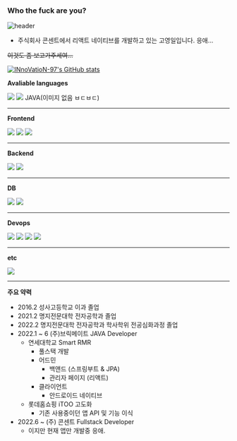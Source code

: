 ### Who the fuck are you?
![header](https://capsule-render.vercel.app/api?type=wave&color=F6C109&height=450&section=header&text=I'm%20Zero!&fontColor=101010&fontSize=90)


- 주식회사 콘센트에서 리액트 네이티브를 개발하고 있는 고영일입니다. 응애...

~~이것도 좀 보고가주세여...~~

[![INnoVatioN-97's GitHub stats](https://github-readme-stats.vercel.app/api?username=INnoVatioN-97&show_icons=true&theme=dark)](https://github.com/anuraghazra/github-readme-stats)

**Avaliable languages**

<div>
<img src="https://img.shields.io/badge/Javascript-F7DF1E?style=flat&logo=Javascript&logoColor=black"/>
<img src="https://img.shields.io/badge/Typescript-3178C6?style=flat&logo=Typescript&logoColor=white"/>
JAVA(이미지 없음 ㅂㄷㅂㄷ)
</div>

---

**Frontend**
<div>
<img src="https://img.shields.io/badge/React-61DAFB?style=flat&logo=React&logoColor=black"/>
<img src="https://img.shields.io/badge/Android-3DDC84?style=flat&logo=Android&logoColor=black"/>
<img src="https://img.shields.io/badge/Next.js-000000?style=flat&logo=Next.js&logoColor=white"/>
</div>

--- 

**Backend**
<div>
<img src="https://img.shields.io/badge/Spring-6DB33F?style=flat&logo=Spring&logoColor=black"/>
<img src="https://img.shields.io/badge/Springboot-6DB33F?style=flat&logo=SpringBoot&logoColor=black"/>
</div>

---

**DB** 

<div>
<img src="https://img.shields.io/badge/MySQL-4479A1?style=flat&logo=MySQL&logoColor=white"/>
<img src="https://img.shields.io/badge/SQLite-003B57?style=flat&logo=SQLite&logoColor=white"/>
</div>

---

**Devops**

<div>
<img src="https://img.shields.io/badge/AWS-232F3E?style=flat&logo=Amazon AWS&logoColor=white"/>
<img src="https://img.shields.io/badge/EC2-FF9900?style=flat&logo=Amazon EC2&logoColor=white"/>
<img src="https://img.shields.io/badge/RDS-527FFF?style=flat&logo=Amazon RDS&logoColor=white"/>
<img src="https://img.shields.io/badge/S3-569A31?style=flat&logo=Amazon S3&logoColor=white"/>
</div>

--- 

**etc**

<img src="https://img.shields.io/badge/Gradle-02303A?style=flat&logo=Gradle&logoColor=white"/>



---

**주요 약력**
- 2016.2 성사고등학교 이과 졸업
- 2021.2 명지전문대학 전자공학과 졸업
- 2022.2 명지전문대학 전자공학과 학사학위 전공심화과정 졸업
- 2022.1 ~ 6 (주)브릭메이트 JAVA Developer
  - 연세대학교 Smart RMR 
    - 풀스택 개발
    - 어드민
      - 백앤드 (스프링부트 & JPA)
      - 관리자 페이지 (리액트)
    - 클라이언트
      - 안드로이드 네이티브
  - 롯데홈쇼핑 iTOO 고도화
    - 기존 사용중이던 앱 API 및 기능 이식
- 2022.6 ~ (주) 콘센트 Fullstack Developer
  - 이지만 현재 앱만 개발중 응애.
<!--
**INnoVatioN-97/INnoVatioN-97** is a ✨ _special_ ✨ repository because its `README.md` (this file) appears on your GitHub profile.

Here are some ideas to get you started:

- 🔭 I’m currently working on ...
- 🌱 I’m currently learning ...
- 👯 I’m looking to collaborate on ...
- 🤔 I’m looking for help with ...
- 💬 Ask me about ...
- 📫 How to reach me: ...
- 😄 Pronouns: ...
- ⚡ Fun fact: ...
-->
